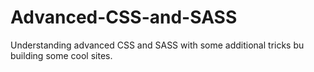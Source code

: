 # Advanced-CSS-and-SASS
Understanding advanced CSS and SASS with some additional tricks bu building some cool sites.
